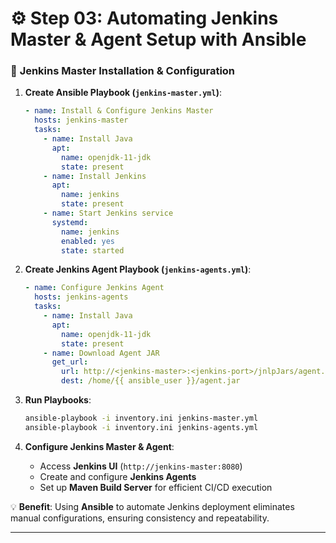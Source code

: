 # ⚙️ Step 03: Automating Jenkins Master & Agent Setup with Ansible

### 🔹 **Jenkins Master Installation & Configuration**

1. **Create Ansible Playbook (`jenkins-master.yml`)**:
   ```yaml
   - name: Install & Configure Jenkins Master
     hosts: jenkins-master
     tasks:
       - name: Install Java
         apt:
           name: openjdk-11-jdk
           state: present
       - name: Install Jenkins
         apt:
           name: jenkins
           state: present
       - name: Start Jenkins service
         systemd:
           name: jenkins
           enabled: yes
           state: started
   ```

2. **Create Jenkins Agent Playbook (`jenkins-agents.yml`)**:
   ```yaml
   - name: Configure Jenkins Agent
     hosts: jenkins-agents
     tasks:
       - name: Install Java
         apt:
           name: openjdk-11-jdk
           state: present
       - name: Download Agent JAR
         get_url:
           url: http://<jenkins-master>:<jenkins-port>/jnlpJars/agent.jar
           dest: /home/{{ ansible_user }}/agent.jar
   ```

3. **Run Playbooks**:
   ```sh
   ansible-playbook -i inventory.ini jenkins-master.yml
   ansible-playbook -i inventory.ini jenkins-agents.yml
   ```

4. **Configure Jenkins Master & Agent**:
   - Access **Jenkins UI** (`http://jenkins-master:8080`)
   - Create and configure **Jenkins Agents**
   - Set up **Maven Build Server** for efficient CI/CD execution

💡 **Benefit**: Using **Ansible** to automate Jenkins deployment eliminates manual configurations, ensuring consistency and repeatability.

---
